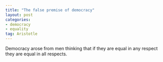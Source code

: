 ```yaml
---
title: "The false premise of democracy"
layout: post
categories:
- democracy
- equality
tag: Aristotle
---
```


Democracy arose from men thinking that if they are equal in any respect they are equal in all respects.
